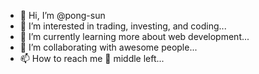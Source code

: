 - 👋 Hi, I’m @pong-sun
- 👀 I’m interested in trading, investing, and coding...
- 🌱 I’m currently learning more about web development...
- 💞️ I’m collaborating with awesome people...
- 📫 How to reach me 👀 middle left...

<!---
pong-sun/pong-sun is a ✨ special ✨ repository because its `README.md` (this file) appears on your GitHub profile.
You can click the Preview link to take a look at your changes.
--->
